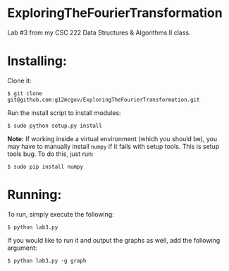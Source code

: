 # ExploringTheFourierTransformation
Lab #3 from my CSC 222 Data Structures &amp; Algorithms II class.

Installing:
=======

Clone it:

`$ git clone git@github.com:g12mcgov/ExploringTheFourierTransformation.git`

Run the install script to install modules:

`$ sudo python setup.py install`

<b>Note:</b> If working inside a virtual environment (which you should be), you may have to manually install `numpy` if it fails with setup tools. This is setup tools bug. To do this, just run:

`$ sudo pip install numpy`

Running:
=======

To run, simply execute the following:

`$ python lab3.py`

If you would like to run it and output the graphs as well, add the following argument:

`$ python lab3.py -g graph`


